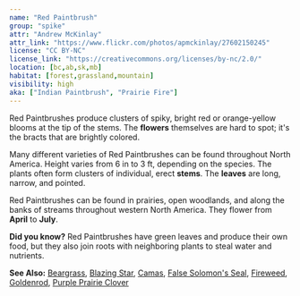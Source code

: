 ```yaml
---
name: "Red Paintbrush"
group: "spike"
attr: "Andrew McKinlay"
attr_link: "https://www.flickr.com/photos/apmckinlay/27602150245"
license: "CC BY-NC"
license_link: "https://creativecommons.org/licenses/by-nc/2.0/"
location: [bc,ab,sk,mb]
habitat: [forest,grassland,mountain]
visibility: high
aka: ["Indian Paintbrush", "Prairie Fire"]
---
```

Red Paintbrushes produce clusters of spiky, bright red or orange-yellow blooms at the tip of the stems. The **flowers** themselves are hard to spot; it's the bracts that are brightly colored.

Many different varieties of Red Paintbrushes can be found throughout North America. Height varies from 6 in to 3 ft, depending on the species. The plants often form clusters of individual, erect **stems**. The **leaves** are long, narrow, and pointed.

Red Paintbrushes can be found in prairies, open woodlands, and along the banks of streams throughout western North America. They flower from **April** to **July**.

**Did you know?** Red Paintbrushes have green leaves and produce their own food, but they also join roots with neighboring plants to steal water and nutrients.

<!-- generated, do not edit -->
**See Also:**
[Beargrass](/plants/beargras/),
[Blazing Star](/plants/blazstar/),
[Camas](/plants/camas/),
[False Solomon's Seal](/plants/falsesol/),
[Fireweed](/plants/fireweed/),
[Goldenrod](/plants/goldrod/),
[Purple Prairie Clover](/plants/pupclover/)
